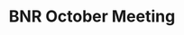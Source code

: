 ---
title : "BNR October Meeting"
subtitle :
params:
  event_date : "October 10th"
  event_time : "5:30 PM - 7:00 PM"
  event_location : "Phoenix Insurance Office"
  event_address : "5100 Westheimer, Houston, TX" 
  event_special: 
  tags:
  weight: 4
  draft: false
---